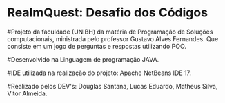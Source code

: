 # RealmQuest: Desafio dos Códigos
#Projeto da faculdade (UNIBH) da matéria de Programação de Soluções computacionais, ministrada pelo professor Gustavo Alves Fernandes. Que consiste em um jogo de perguntas e respostas utilizando POO.

#Desenvolvido na Linguagem de programação JAVA.

#IDE utilizada na realização do projeto: Apache NetBeans IDE 17.

#Realizado pelos DEV's: Douglas Santana, Lucas Eduardo, Matheus Silva, Vitor Almeida.








